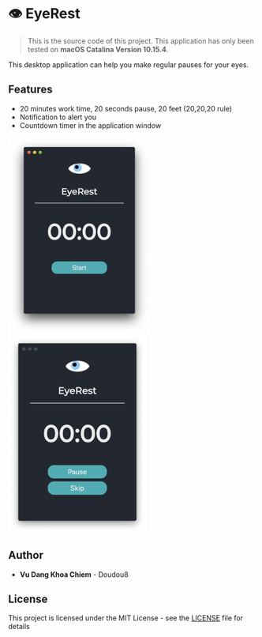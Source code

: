 # 👁 EyeRest

> This is the source code of this project. This application has only been tested on **macOS Catalina Version 10.15.4**.

This desktop application can help you make regular pauses for your eyes.

## Features

- 20 minutes work time, 20 seconds pause, 20 feet (20,20,20 rule)
- Notification to alert you
- Countdown timer in the application window

<img src="screenshot1.png" height="400" />
<img src="screenshot2.png" height="400" />

## Author

- **Vu Dang Khoa Chiem** - Doudou8

## License

This project is licensed under the MIT License - see the [LICENSE](LICENSE) file for details
